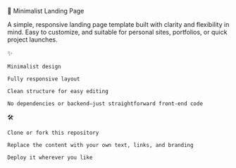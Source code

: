 🧭 Minimalist Landing Page

A simple, responsive landing page template built with clarity and flexibility in mind.
Easy to customize, and suitable for personal sites, portfolios, or quick project launches.

✨ 

    Minimalist design

    Fully responsive layout

    Clean structure for easy editing

    No dependencies or backend—just straightforward front-end code

🛠️ 

    Clone or fork this repository

    Replace the content with your own text, links, and branding

    Deploy it wherever you like
